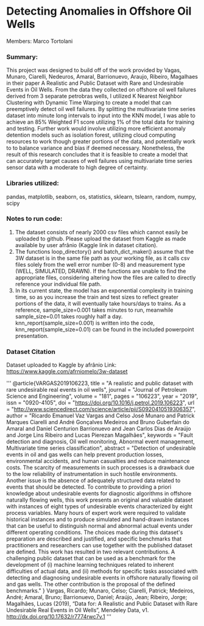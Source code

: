 # Detecting Anomalies in Offshore Oil Wells

Members: Marco Tortolani

### Summary:
This project was designed to build off of the work provided by Vagas, Munaro, Ciarelli, Nedeuros, Amaral, Barrionuevo, Araujo, Ribeiro, Magalhaes in their paper A Realistic and Public Dataset with Rare and Undesirable Events in Oil Wells. From the data they collected on offshore oil well failures derived from 3 separate petrobras wells, I utilized K Nearest Neighbor Clustering with Dynamic Time Warping to create a model that can preemptively detect oil well failures. By splitting the multivariate time series dataset into minute long intervals to input into the KNN model, I was able to achieve an 85% Weighted F1 score utilizing 1% of the total data for training and testing. Further work would involve utilizing more efficient anomaly detention models such as isolation forest, utilizing cloud computing resources to work though greater portions of the data, and potentially work to to balance variance and bias if deemed necessary. Nonetheless, the result of this research concludes that it is feasible to create a model that can accurately target causes of well failures using multivariate time series sensor data with a moderate to high degree of certainty.

### Libraries utilized:
pandas, matplotlib, seaborn, os, statistics, sklearn, tslearn, random, numpy, scipy

### Notes to run code:
1. The dataset consists of nearly 2000 csv files which cannot easily be uploaded to github. Please upload the dataset from Kaggle as made available by user afrânio (Kaggle link in dataset citation). 
2. The functions loop_directory() and batch_dict_maker() assume that the 3W dataset is in the same file path as your working file, as it calls csv files solely from the well error number (0-8)  and measurement type (WELL, SIMULATED, DRAWN). If the functions are unable to find the appropriate files, considering altering how the files are called to directly reference your individual file path.
3. In its current state, the model has an exponential complexity in training time, so as you increase the train and test sizes to reflect greater portions of the data, it will eventually take hours/days to trains. As a reference, sample_size=0.001 takes minutes to run, meanwhile sample_size=0.01 takes roughly half a day. knn_report(sample_size=0.001) is written into the code, knn_report(sample_size=0.01) can be found in the included powerpoint presentation.


### Dataset Citation
Dataset uploaded to Kaggle by afrânio
Link: https://www.kaggle.com/afrniomelo/3w-dataset
  
  
'''
@article{VARGAS2019106223,
title = "A realistic and public dataset with rare undesirable real events in oil wells",
journal = "Journal of Petroleum Science and Engineering",
volume = "181",
pages = "106223",
year = "2019",
issn = "0920-4105",
doi = "https://doi.org/10.1016/j.petrol.2019.106223",
url = "http://www.sciencedirect.com/science/article/pii/S0920410519306357",
author = "Ricardo Emanuel Vaz Vargas and Celso José Munaro and Patrick Marques Ciarelli and André Gonçalves Medeiros and Bruno Guberfain do Amaral and Daniel Centurion Barrionuevo and Jean Carlos Dias de Araújo and Jorge Lins Ribeiro and Lucas Pierezan Magalhães",
keywords = "Fault detection and diagnosis, Oil well monitoring, Abnormal event management, Multivariate time series classification",
abstract = "Detection of undesirable events in oil and gas wells can help prevent production losses, environmental accidents, and human casualties and reduce maintenance costs. The scarcity of measurements in such processes is a drawback due to the low reliability of instrumentation in such hostile environments. Another issue is the absence of adequately structured data related to events that should be detected. To contribute to providing a priori knowledge about undesirable events for diagnostic algorithms in offshore naturally flowing wells, this work presents an original and valuable dataset with instances of eight types of undesirable events characterized by eight process variables. Many hours of expert work were required to validate historical instances and to produce simulated and hand-drawn instances that can be useful to distinguish normal and abnormal actual events under different operating conditions. The choices made during this dataset's preparation are described and justified, and specific benchmarks that practitioners and researchers can use together with the published dataset are defined. This work has resulted in two relevant contributions. A challenging public dataset that can be used as a benchmark for the development of (i) machine learning techniques related to inherent difficulties of actual data, and (ii) methods for specific tasks associated with detecting and diagnosing undesirable events in offshore naturally flowing oil and gas wells. The other contribution is the proposal of the defined benchmarks."
}
Vargas, Ricardo; Munaro, Celso; Ciarelli, Patrick; Medeiros, André; Amaral, Bruno; Barrionuevo, Daniel; Araújo, Jean; Ribeiro, Jorge; Magalhães, Lucas (2019), “Data for: A Realistic and Public Dataset with Rare Undesirable Real Events in Oil Wells”, Mendeley Data, v1. http://dx.doi.org/10.17632/r7774rwc7v.1 
'''

